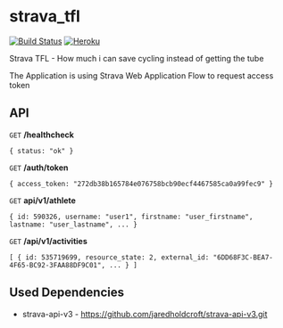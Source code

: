 # strava_tfl
[![Build Status](https://travis-ci.org/macwadu/strava_tfl.svg?branch=master)](https://travis-ci.org/macwadu/strava_tfl) [![Heroku](https://heroku-badge.herokuapp.com/?app=stravatfl&root=healthcheck)](https://stravatfl.herokuapp.com)

Strava TFL - How much i can save cycling instead of getting the tube

The Application is using Strava Web Application Flow to request access token

  

## API

`GET` **/healthcheck** 
  
  `{ status: "ok" }`

`GET` **/auth/token** 
  
  `{ access_token: "272db38b165784e076758bcb90ecf4467585ca0a99fec9" }`

`GET` **api/v1/athlete**

  `{ id: 590326, username: "user1", firstname: "user_firstname", lastname: "user_lastname", ... }`

`GET` **/api/v1/activities**

  `[ { id: 535719699, resource_state: 2, external_id: "6DD68F3C-BEA7-4F65-BC92-3FAA88DF9C01", ... } ]`

  

## Used Dependencies
- strava-api-v3 - https://github.com/jaredholdcroft/strava-api-v3.git
